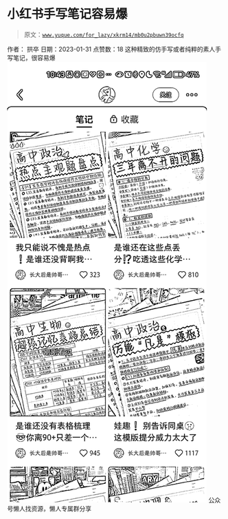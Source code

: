 # 小红书手写笔记容易爆

> 原文：[`www.yuque.com/for_lazy/xkrm14/mb0u2pbuwn39ocfq`](https://www.yuque.com/for_lazy/xkrm14/mb0u2pbuwn39ocfq)

<ne-p id="u7d8e2ea7" data-lake-id="u7d8e2ea7"><ne-text id="u94728227">作者： 拱卒</ne-text></ne-p> <ne-p id="uc8a0b206" data-lake-id="uc8a0b206"><ne-text id="u10e26761">日期：2023-01-31</ne-text></ne-p> <ne-p id="u23aa93fd" data-lake-id="u23aa93fd"><ne-text id="u43cae77e">点赞数：</ne-text><ne-text id="ud06b8b45" ne-bold="true">18</ne-text></ne-p> <ne-hole id="uf1fba59f" data-lake-id="uf1fba59f"><ne-card data-card-name="hr" data-card-type="block" id="I5EtF" data-event-boundary="card"><ne-p id="u848c900a" data-lake-id="u848c900a"><ne-text id="uffab646f">这种精致的仿手写或者纯粹的素人手写笔记，很容易爆</ne-text></ne-p> <ne-p id="u41a12083" data-lake-id="u41a12083"><ne-card data-card-name="image" data-card-type="inline" id="ZnoBy" data-event-boundary="card">![](img/960412d133252361fdc0171285cc15f8.png)</ne-card></ne-p> <ne-hole id="u4b597c88" data-lake-id="u4b597c88"><ne-card data-card-name="hr" data-card-type="block" id="khUFO" data-event-boundary="card"><ne-p id="u30e253b7" data-lake-id="u30e253b7"><ne-text id="ue0471b10">公众号懒人找资源，懒人专属群分享</ne-text></ne-p></ne-card></ne-hole></ne-card></ne-hole>